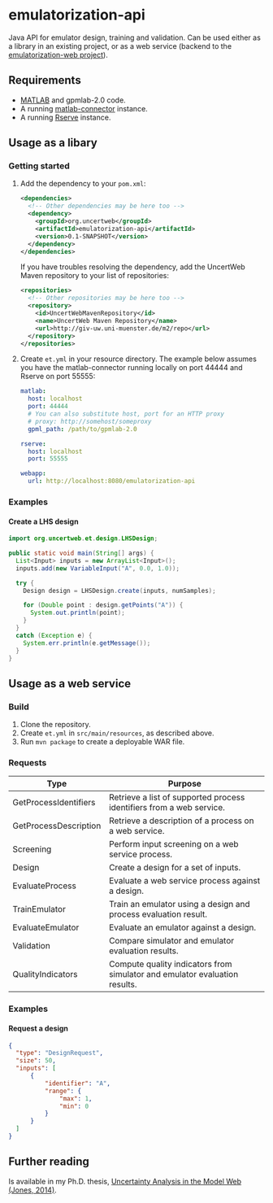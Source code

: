 # emulatorization-api

Java API for emulator design, training and validation. Can be used either as a library in an existing project, or as a web service (backend to the [emulatorization-web project](https://github.com/itszootime/emulatorization-web)).

## Requirements

- [MATLAB](mathworks.com/products/matlab/) and gpmlab-2.0 code.
- A running [matlab-connector](https://github.com/itszootime/matlab-connector) instance.
- A running [Rserve](http://rforge.net/Rserve/) instance.

## Usage as a libary

### Getting started

1. Add the dependency to your `pom.xml`:

    ```xml
    <dependencies>
      <!-- Other dependencies may be here too -->
      <dependency>
        <groupId>org.uncertweb</groupId>
        <artifactId>emulatorization-api</artifactId>
        <version>0.1-SNAPSHOT</version>
      </dependency>
    </dependencies>
    ```

    If you have troubles resolving the dependency, add the UncertWeb Maven repository to your list of repositories:

    ```xml
    <repositories>
      <!-- Other repositories may be here too -->
      <repository>
        <id>UncertWebMavenRepository</id>
        <name>UncertWeb Maven Repository</name>
        <url>http://giv-uw.uni-muenster.de/m2/repo</url>
      </repository>
    </repositories>
    ```

2. Create `et.yml` in your resource directory. The example below assumes you have the matlab-connector running locally on port 44444 and Rserve on port 55555:

    ```yaml
    matlab:
      host: localhost
      port: 44444
      # You can also substitute host, port for an HTTP proxy
      # proxy: http://somehost/someproxy
      gpml_path: /path/to/gpmlab-2.0

    rserve:
      host: localhost
      port: 55555

    webapp:
      url: http://localhost:8080/emulatorization-api
    ```

### Examples

#### Create a LHS design

```java
import org.uncertweb.et.design.LHSDesign;

public static void main(String[] args) {
  List<Input> inputs = new ArrayList<Input>();
  inputs.add(new VariableInput("A", 0.0, 1.0));

  try {
    Design design = LHSDesign.create(inputs, numSamples);

    for (Double point : design.getPoints("A")) {
      System.out.println(point);
    }
  }
  catch (Exception e) {
    System.err.println(e.getMessage());
  }
}
```

## Usage as a web service

### Build

1. Clone the repository.
2. Create `et.yml` in `src/main/resources`, as described above.
3. Run `mvn package` to create a deployable WAR file.

### Requests

Type | Purpose
---|---
GetProcessIdentifiers | Retrieve a list of supported process identifiers from a web service.
GetProcessDescription | Retrieve a description of a process on a web service.
Screening | Perform input screening on a web service process.
Design | Create a design for a set of inputs.
EvaluateProcess | Evaluate a web service process against a design.
TrainEmulator | Train an emulator using a design and process evaluation result.
EvaluateEmulator | Evaluate an emulator against a design.
Validation | Compare simulator and emulator evaluation results.
QualityIndicators | Compute quality indicators from simulator and emulator evaluation results.

### Examples

#### Request a design

```json
{
  "type": "DesignRequest",
  "size": 50,
  "inputs": [
      {
          "identifier": "A",
          "range": {
              "max": 1,
              "min": 0
          }
      }
  ]
}
```

## Further reading

Is available in my Ph.D. thesis, [Uncertainty Analysis in the Model Web (Jones, 2014)](https://research.aston.ac.uk/portal/en/theses/uncertainty-analysis-in-the-model-web(0f4f5b5d-aab9-4097-aff1-7efc31603613).html).
